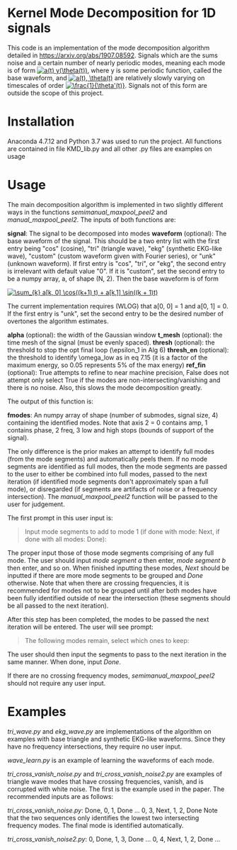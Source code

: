 # Kernel Mode Decomposition for 1D signals

This code is an implementation of the mode decomposition algorithm detailed in https://arxiv.org/abs/1907.08592.  Signals which are the sums noise and a certain number of nearly periodic modes, meaning each mode is of form <a href="https://www.codecogs.com/eqnedit.php?latex=\inline&space;a(t)&space;y(\theta(t))" target="_blank"><img src="https://latex.codecogs.com/gif.latex?\inline&space;a(t)&space;y(\theta(t))" title="a(t) y(\theta(t))" /></a>, where y is some periodic function, called the base waveform, and <a href="https://www.codecogs.com/eqnedit.php?latex=\inline&space;a(t),&space;\theta(t)" target="_blank"><img src="https://latex.codecogs.com/gif.latex?\inline&space;a(t),&space;\theta(t)" title="a(t), \theta(t)" /></a> are relatively slowly varying on timescales of order <a href="https://www.codecogs.com/eqnedit.php?latex=\inline&space;\frac{1}{\theta'(t)}" target="_blank"><img src="https://latex.codecogs.com/gif.latex?\inline&space;\frac{1}{\theta'(t)}" title="\frac{1}{\theta'(t)}" /></a>.  Signals not of this form are outside the scope of this project.

# Installation

Anaconda 4.7.12 and Python 3.7 was used to run the project.  All functions are contained in file KMD_lib.py and all other .py files are examples on usage

# Usage

The main decomposition algorithm is implemented in two slightly different ways in the functions *semimanual_maxpool_peel2* and *manual_maxpool_peel2*.  The inputs of both functions are:

**signal**: The signal to be decomposed into modes
**waveform** (optional): The base waveform of the signal.  This should be a two entry list with the first entry being "cos" (cosine), "tri" (triangle wave), "ekg" (synthetic EKG-like wave), "custom" (custom waveform given with Fourier series), or "unk" (unknown waveform).  If first entry is "cos", "tri", or "ekg", the second entry is irrelevant with default value "0".  If it is "custom", set the second entry to be a numpy array, a, of shape (N, 2).  Then the base waveform is of form 

<a href="https://www.codecogs.com/eqnedit.php?latex=\sum_{k}&space;a[k,&space;0]&space;\cos((k&plus;1)&space;t)&space;&plus;&space;a[k,1]&space;\sin((k&space;&plus;&space;1)t)" target="_blank"><img src="https://latex.codecogs.com/gif.latex?\sum_{k}&space;a[k,&space;0]&space;\cos((k&plus;1)&space;t)&space;&plus;&space;a[k,1]&space;\sin((k&space;&plus;&space;1)t)" title="\sum_{k} a[k, 0] \cos((k+1) t) + a[k,1] \sin((k + 1)t)" /></a>

The current implementation requires (WLOG) that a[0, 0] = 1 and a[0, 1] = 0.  If the first entry is "unk", set the second entry to be the desired number of overtones the algorithm estimates.

**alpha** (optional): the width of the Gaussian window
**t_mesh** (optional): the time mesh of the signal (must be evenly spaced).
**thresh** (optional): the threshold to stop the opt final loop (\epsilon_1 in Alg 6)
**thresh_en** (optional): the threshold to identify \omega_low as in eq 7.15 (it is a factor of the maximum energy, so 0.05 represents 5% of the max energy)
**ref_fin** (optional): True attempts to refine to near machine precision, False does not attempt only select True if the modes are non-intersecting/vanishing and there is no noise.  Also, this slows the mode decomposition greatly.

The output of this function is:

**fmodes**: An numpy array of shape (number of submodes, signal size, 4) containing the identified modes.  Note that axis 2 = 0 contains amp, 1 contains phase, 2 freq, 3 low and high stops (bounds of support of the signal).

The only difference is the prior makes an attempt to identify full modes (from the mode segments) and automatically peels them.  If no mode segments are identified as full modes, then the mode segments are passed to the user to either be combined into full modes, passed to the next iteration (if identified mode segments don't approximately span a full mode), or disregarded (if segments are artifacts of noise or a frequency intersection).  The *manual_maxpool_peel2* function will be passed to the user for judgement.

The first prompt in this user input is: 

>Input mode segments to add to mode 1 (if done with mode: Next, if done with all modes: Done):

The proper input those of those mode segments comprising of any full mode.  The user should input *mode segment a* then enter, *mode segment b* then enter, and so on.  When finished inputting these modes, *Next* should be inputted if there are more mode segments to be grouped and *Done* otherwise.  Note that when there are crossing frequencies, it is recommended for modes not to be grouped until after both modes have been fully identified outside of near the intersection (these segments should be all passed to the next iteration).

After this step has been completed, the modes to be passed the next iteration will be entered.  The user will see prompt:

>The following modes remain, select which ones to keep:

The user should then input the segments to pass to the next iteration in the same manner.  When done, input *Done*.

If there are no crossing frequency modes, *semimanual_maxpool_peel2* should not require any user input.

# Examples

*tri_wave.py* and *ekg_wave.py* are implementations of the algorithm on examples with base triangle and synthetic EKG-like waveforms.  Since they have no frequency intersections, they require no user input. 

*wave_learn.py* is an example of learning the waveforms of each mode.

*tri_cross_vanish_noise.py* and *tri_cross_vanish_noise2.py* are examples of triangle wave modes that have crossing frequencies, vanish, and is corrupted with white noise.  The first is the example used in the paper.  The recommended inputs are as follows:

*tri_cross_vanish_noise.py*:
Done, 0, 1, Done ... 0, 3, Next, 1, 2, Done 
Note that the two sequences only identifies the lowest two intersecting frequency modes.  The final mode is identified automatically.

*tri_cross_vanish_noise2.py*:
0, Done, 1, 3, Done ... 0, 4, Next, 1, 2, Done ...
